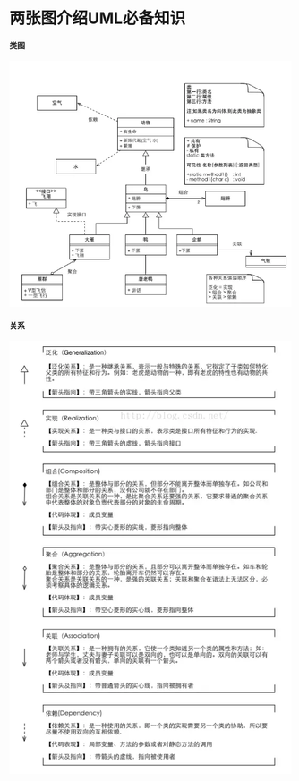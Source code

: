 # 两张图介绍UML必备知识

#### 类图

![类图](../resources/class_diagram.png)

#### 关系

![关系](../resources/relationship.png)

